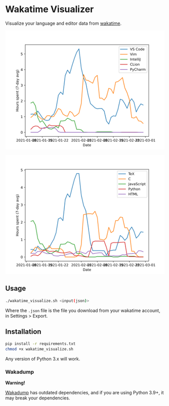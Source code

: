 # Wakatime Visualizer
Visualize your language and editor data from [wakatime](https://wakatime.com/).

![](.github/editor.svg)

![](.github/lang.svg)


## Usage
```sh
./wakatime_visualize.sh <input(json)>
```
Where the `.json` file is the file you download from your wakatime account, in Settings > Export.

## Installation
```sh
pip install -r requirements.txt
chmod +x wakatime_visualize.sh
```
Any version of Python 3.x will work.

### Wakadump
**Warning!**

[Wakadump](https://github.com/wakatime/wakadump) has outdated dependencies, and if you are using Python 3.9+, it may break your dependencies.

